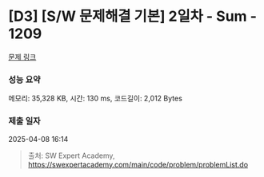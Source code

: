 # [D3] [S/W 문제해결 기본] 2일차 - Sum - 1209 

[문제 링크](https://swexpertacademy.com/main/code/problem/problemDetail.do?contestProbId=AV13_BWKACUCFAYh) 

### 성능 요약

메모리: 35,328 KB, 시간: 130 ms, 코드길이: 2,012 Bytes

### 제출 일자

2025-04-08 16:14



> 출처: SW Expert Academy, https://swexpertacademy.com/main/code/problem/problemList.do